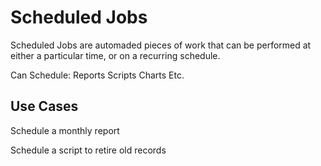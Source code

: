 # Scheduled Jobs

Scheduled Jobs are automaded pieces of work that can be performed at either a particular time, or on a recurring schedule.

Can Schedule:
Reports
Scripts
Charts
Etc.

## Use Cases
Schedule a monthly report

Schedule a script to retire old records